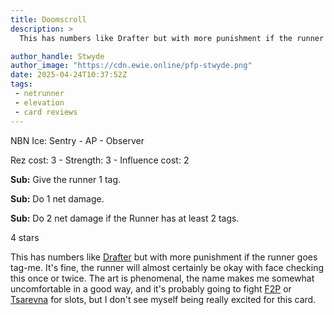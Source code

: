 ```yaml
---
title: Doomscroll
description: >
  This has numbers like Drafter but with more punishment if the runner goes tag-me. It's fine, the runner will almost certainly be okay with face checking this once or twice. The art is phenomenal, the name makes me somewhat uncomfortable in a good way, and it's probably going to fight F2P or Tsarevna for slots, but I don't see myself being really excited for this card.

author_handle: Stwyde
author_image: "https://cdn.ewie.online/pfp-stwyde.png"
date: 2025-04-24T10:37:52Z
tags:
 - netrunner
 - elevation
 - card reviews
---
```


<card-frame name="doomscroll" side="corp" stars="4" src="https://cdn.ewie.online/20250424103023-Image.jpeg">

<div class="visually-hidden" id="card-name-doomscroll">

NBN Ice: Sentry - AP - Observer

Rez cost: 3 - Strength: 3 - Influence cost: 2

**Sub:** Give the runner 1 tag.

**Sub:** Do 1 net damage.

**Sub:** Do 2 net damage if the Runner has at least 2 tags.

4 stars

</div>

</card-frame>

<script type="module" src="/assets/js/components/card-frame.js"></script>

This has numbers like [Drafter](https://netrunnerdb.com/en/card/26101) but with more punishment if the runner goes tag-me. It's fine, the runner will almost certainly be okay with face checking this once or twice. The art is phenomenal, the name makes me somewhat uncomfortable in a good way, and it's probably going to fight [F2P](https://netrunnerdb.com/en/card/26115) or [Tsarevna](https://netrunnerdb.com/en/card/33117) for slots, but I don't see myself being really excited for this card.

